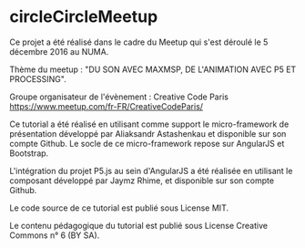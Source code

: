 # circleCircleMeetup

Ce projet a été réalisé dans le cadre du Meetup qui s'est déroulé le 5 décembre 2016 au NUMA.

Thème du meetup : "DU SON AVEC MAXMSP, DE L'ANIMATION AVEC P5 ET PROCESSING".

Groupe organisateur de l'évènement : Creative Code Paris
https://www.meetup.com/fr-FR/CreativeCodeParis/

Ce tutorial a été réalisé en utilisant comme support le micro-framework de présentation développé par Aliaksandr Astashenkau et disponible sur son compte Github. Le socle de ce micro-framework repose sur AngularJS et Bootstrap.

L'intégration du projet P5.js au sein d'AngularJS a été réalisée en utilisant le composant développé par Jaymz Rhime, et disponible sur son compte Github.

Le code source de ce tutorial est publié sous License MIT.

Le contenu pédagogique du tutorial est publié sous License Creative Commons n° 6 (BY SA).

